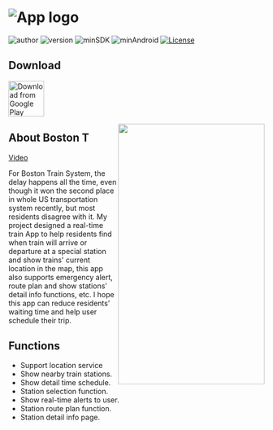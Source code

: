 # ![App logo][]

![author][authorSvg] ![version][versSvg] ![minSDK][sdkSvg] ![minAndroid][androidSvg] [![License][licenseSvg]][license]

## Download

[<img src="https://play.google.com/intl/en_us/badges/images/generic/en_badge_web_generic.png" 
      alt="Download from Google Play" 
      height="70">](https://play.google.com/store/apps/details?id=com.eddy.mbta)

<img align="right" src="https://github.com/404nofound/MBTA_Boston_Transit/blob/master/demo1.gif" alt="" width="288" height="512" style="display: inline; float: right"/>

## About Boston T

[Video](http://3.21.206.219/demo/demo.mp4)

For Boston Train System, the delay happens all the time, even though it won the second place in whole US transportation system recently, but most residents disagree with it. My project designed a real-time train App to help residents find when train will arrive or departure at a special station and show trains' current location in the map, this app also supports emergency alert, route plan and show stations’ detail info functions, etc. I hope this app can reduce residents’ waiting time and help user schedule their trip.

## Functions

* Support location service
* Show nearby train stations.
* Show detail time schedule.
* Station selection function.
* Show real-time alerts to user.
* Station route plan function.
* Station detail info page.

[App logo]: http://3.16.162.192/app/icon.png

[authorSvg]: https://img.shields.io/badge/author-S.YC-brightgreen.svg

[versSvg]: https://img.shields.io/badge/appVersion-v1.9-brightgreen.svg

[sdkSvg]: https://img.shields.io/badge/minSdkVersion-23-brightgreen.svg

[androidSvg]: https://img.shields.io/badge/minAndroid-6.0+-brightgreen.svg

[licenseSvg]: https://img.shields.io/badge/License-Apache--2.0-brightgreen.svg
[license]: https://github.com/404nofound/MBTA_Boston_Transit/blob/master/LICENSE
